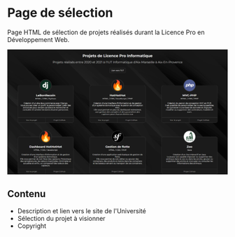 # Page de sélection
Page HTML de sélection de projets réalisés durant la Licence Pro en Développement Web.

![assets/images/homepage.png](assets/images/homepage.png)

## Contenu
* Description et lien vers le site de l'Université
* Sélection du projet à visionner
* Copyright